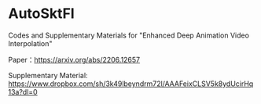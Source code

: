 # AutoSktFI

  Codes and Supplementary Materials for "Enhanced Deep Animation Video Interpolation"

  Paper：https://arxiv.org/abs/2206.12657
  
  Supplementary Material: https://www.dropbox.com/sh/3k49lbeyndrm72l/AAAFeixCLSV5k8ydUcirHq13a?dl=0

